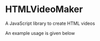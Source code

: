 HTMLVideoMaker
==============

A JavaScript library to create HTML videos

An example usage is given below

<script src="moviemaker.js"></script>

<script type="text/javascript">
	HTMLMovieMaker.createMovie({
		name: 'My Movie'
	});
	var scene1 = HTMLMovieMaker.addScene({duration: 1000});

	scene1.addObject({
		text: 'Dynamic one', 
		type: 'TEXT'
	});

	var scene2 = HTMLMovieMaker.addScene();
	scene2.addObject(
		{ 
			type:'IMAGE', 
			url: 'img/image1.jpg'
		});

	HTMLMovieMaker.start();
</script>